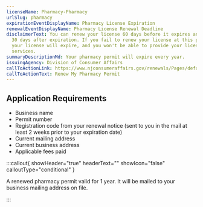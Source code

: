 ```yaml
---
licenseName: Pharmacy-Pharmacy
urlSlug: pharmacy
expirationEventDisplayName: Pharmacy License Expiration
renewalEventDisplayName: Pharmacy License Renewal Deadline
disclaimerText: You can renew your license 60 days before it expires and up to
  30 days after expiration. If you fail to renew your license at this point,
  your license will expire, and you won't be able to provide your licensed
  services.
summaryDescriptionMd: Your pharmacy permit will expire every year.
issuingAgency: Division of Consumer Affairs
callToActionLink: https://www.njconsumeraffairs.gov/renewals/Pages/default.aspx
callToActionText: Renew My Pharmacy Permit
---
```


## Application Requirements

- Business name
- Permit number
- Registration code from your renewal notice (sent to you in the mail at least 2 weeks prior to your expiration date)
- Current mailing address
- Current business address
- Applicable fees paid

:::callout{ showHeader="true" headerText="" showIcon="false" calloutType="conditional" }

A renewed pharmacy permit valid for 1 year. It will be mailed to your business mailing address on file.

:::
